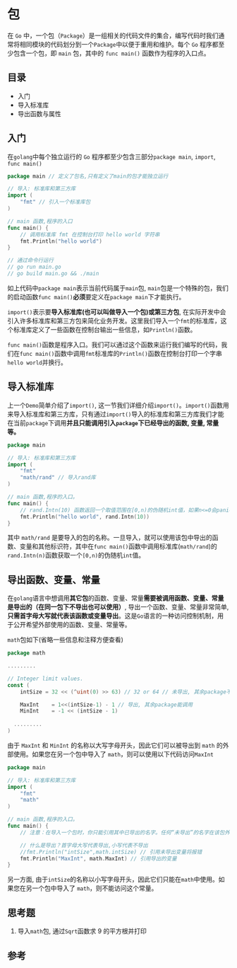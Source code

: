 # 包

在 `Go` 中，一个包（`Package`）是一组相关的代码文件的集合，编写代码时我们通常将相同模块的代码划分到一个`Package`中以便于重用和维护。每个 `Go` 程序都至少包含一个包，即 `main` 包，其中的 `func main()` 函数作为程序的入口点。

## 目录

- 入门
- 导入标准库
- 导出函数与属性

## 入门

在`golang`中每个独立运行的 `Go` 程序都至少包含三部分`package main`, `import`, `func main()`

```go
package main // 定义了包名,只有定义了main的包才能独立运行

// 导入: 标准库和第三方库
import (
	"fmt" // 引入一个标准库包
)

// main 函数,程序的入口
func main() {
	// 调用标准库 fmt 在控制台打印 hello world 字符串
	fmt.Println("hello world")
}

// 通过命令行运行
// go run main.go
// go build main.go && ./main
```

如上代码中`package main`表示当前代码属于`main`包, `main`包是一个特殊的包，我们的启动函数`func main()`**必须**要定义在`package main`下才能执行。

`import()`表示要**导入标准库(**也可以叫做导入一个包)或**第三方包**, 在实际开发中会引入许多标准库和第三方包来简化业务开发。这里我们导入一个`fmt`的标准库，这个标准库定义了一些函数在控制台输出一些信息，如`Println()`函数。

`func main()`函数是程序入口。我们可以通过这个函数来运行我们编写的代码，我们在`func main()`函数中调用`fmt`标准库的`Println()`函数在控制台打印一个字串`hello world`并换行。

## 导入标准库

上一个`Demo`简单介绍了`import()`, 这一节我们详细介绍`import()`。`import()`函数用来导入标准库和第三方库，只有通过`import()`导入的标准库和第三方库我们才能在当前`package`下调用**并且只能调用引入`package`下已经导出的函数, 变量, 常量等。**

```go
package main

// 导入: 标准库和第三方库
import (
	"fmt"
	"math/rand" // 导入rand库
)

// main 函数,程序的入口。
func main() {
	// rand.Intn(10) 函数返回一个取值范围在[0,n)的伪随机int值，如果n<=0会panic。
	fmt.Println("hello world", rand.Intn(10))
}
```

其中 `math/rand` 是要导入的包的名称。一旦导入，就可以使用该包中导出的函数、变量和其他标识符，其中在`func main()`函数中调用标准库(`math/rand`)的`rand.Intn(n)`函数获取一个`[0,n)`的伪随机`int`值。

## 导出函数、变量、常量

在`golang`语言中想调用**其它包**的函数、变量、常量**需要被调用函数、变量、常量是导出的（在同一包下不导出也可以使用）**, 导出一个函数、变量、常量非常简单, **只需首字母大写就代表该函数或变量导出**。这是`Go`语言的一种访问控制机制，用于公开希望外部使用的函数、变量、常量等。

`math`包如下(省略一些信息和注释方便查看)

```go
package math

.........

// Integer limit values.
const (
	intSize = 32 << (^uint(0) >> 63) // 32 or 64 // 未导出, 其余package不能调用

	MaxInt    = 1<<(intSize-1) - 1 // 导出, 其余package能调用
	MinInt    = -1 << (intSize - 1)
  
  .........
)
```

由于 `MaxInt` 和 `MinInt` 的名称以大写字母开头，因此它们可以被导出到 `math` 的外部使用。如果您在另一个包中导入了 `math`，则可以使用以下代码访问`MaxInt`

```go
package main

// 导入: 标准库和第三方库
import (
	"fmt"
	"math"
)

// main 函数,程序的入口。
func main() {
	// 注意：在导入一个包时，你只能引用其中已导出的名字。任何“未导出”的名字在该包外均无法访问

	// 什么是导出？首字母大写代表导出,小写代表不导出
	//fmt.Println("intSize",math.intSize) // 引用未导出变量将报错
	fmt.Println("MaxInt", math.MaxInt) // 引用导出的变量
}
```

另一方面, 由于`intSize`的名称以小写字母开头，因此它们只能在`math`中使用。如果您在另一个包中导入了 `math`，则不能访问这个常量。

## 思考题

1. 导入`math`包, 通过`Sqrt`函数求 9 的平方根并打印

## 参考